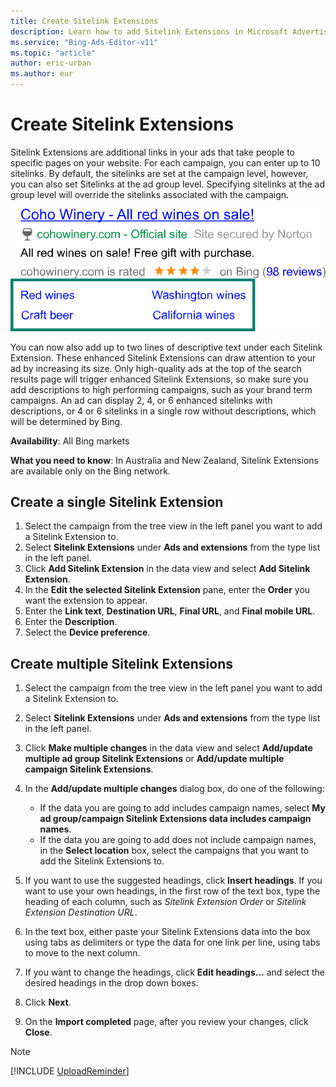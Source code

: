 ```yaml
---
title: Create Sitelink Extensions
description: Learn how to add Sitelink Extensions in Microsoft Advertising Editor, where are additional links you can add to your ad.
ms.service: "Bing-Ads-Editor-v11"
ms.topic: "article"
author: eric-urban
ms.author: eur
---
```


# Create Sitelink Extensions

Sitelink Extensions are additional links in your ads that take people to specific pages on your website. For each campaign, you can enter up to 10 sitelinks. By default, the sitelinks are set at the campaign level, however, you can also set Sitelinks at the ad group level. Specifying sitelinks at the ad group level will override the sitelinks associated with the campaign.

![Sitelink Extensions](../images/BA_CONC_Extension_Sitelink.svg)

You can now also add up to two lines of descriptive text under each Sitelink Extension. These enhanced Sitelink Extensions can draw attention to your ad by increasing its size. Only high-quality ads at the top of the search results page will trigger enhanced Sitelink Extensions, so make sure you add descriptions to high performing campaigns, such as your brand term campaigns. An ad can display 2, 4, or 6 enhanced sitelinks with descriptions, or 4 or 6 sitelinks in a single row without descriptions, which will be determined by Bing.

**Availability**: All Bing markets

**What you need to know**: In Australia and New Zealand, Sitelink Extensions are available only on the Bing network.

## Create a single Sitelink Extension
1. Select the campaign from the tree view in the left panel you want to add a Sitelink Extension to.
1. Select **Sitelink Extensions** under **Ads and extensions** from the type list in the left panel.
1. Click **Add Sitelink Extension** in the data view and select **Add Sitelink Extension**.
1. In the **Edit the selected Sitelink Extension** pane, enter the **Order** you want the extension to appear.
1. Enter the **Link text**, **Destination URL**, **Final URL**, and **Final mobile URL**.
1. Enter the **Description**.
1. Select the **Device preference**.

## Create multiple Sitelink Extensions
1. Select the campaign from the tree view in the left panel you want to add a Sitelink Extension to.
1. Select **Sitelink Extensions** under **Ads and extensions** from the type list in the left panel.
1. Click **Make multiple changes** in the data view and select **Add/update multiple ad group Sitelink Extensions** or **Add/update multiple campaign Sitelink Extensions**.
1. In the **Add/update multiple changes** dialog box, do one of the following:
   - If the data you are going to add includes campaign names, select **My ad group/campaign Sitelink Extensions data includes campaign names**.
   - If the data you are going to add does not include campaign names, in the **Select location** box, select the campaigns that you want to add the Sitelink Extensions to.

1. If you want to use the suggested headings, click **Insert headings**. If you want to use your own headings, in the first row of the text box, type the heading of each column, such as *Sitelink Extension Order* or *Sitelink Extension Destination URL*.
1. In the text box, either paste your Sitelink Extensions data into the box using tabs as delimiters or type the data for one link per line, using tabs to move to the next column.
1. If you want to change the headings, click **Edit headings...** and select the desired headings in the drop down boxes.
1. Click **Next**.
1. On the **Import completed** page, after you review your changes, click **Close**.

> [!NOTE]
> [!INCLUDE [UploadReminder](./includes/UploadReminder.md)]


